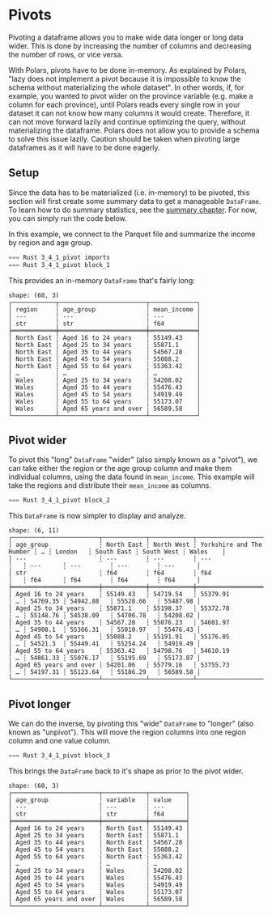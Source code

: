 # Pivots

Pivoting a dataframe allows you to make wide data longer or long data wider. This is done by increasing the number of columns and decreasing the number of rows, or vice versa. 

With Polars, pivots have to be done in-memory. As explained by Polars, "lazy does not implement a pivot because it is impossible to know the schema without materializing the whole dataset". In other words, if, for example, you wanted to pivot wider on the province variable (e.g. make a column for each province), until Polars reads every single row in your dataset it can not know how many columns it would create. Therefore, it can not move forward lazily and continue optimizing the query, without materializing the dataframe. Polars does not allow you to provide a schema to solve this issue lazily. Caution should be taken when pivoting large dataframes as it will have to be done eagerly.

## Setup

Since the data has to be materialized (i.e. in-memory) to be pivoted, this section will first create some summary data to get a manageable `DataFrame`. To learn how to do summary statistics, see the [summary chapter](../4_stats/1_summary.md). For now, you can simply run the code below.

In this example, we connect to the Parquet file and summarize the income by region and age group.

```rust
=== Rust 3_4_1_pivot imports
=== Rust 3_4_1_pivot block_1
```

This provides an in-memory `DataFrame` that's fairly long:


```
shape: (60, 3)
┌────────────┬────────────────────────┬─────────────┐
│ region     ┆ age_group              ┆ mean_income │
│ ---        ┆ ---                    ┆ ---         │
│ str        ┆ str                    ┆ f64         │
╞════════════╪════════════════════════╪═════════════╡
│ North East ┆ Aged 16 to 24 years    ┆ 55149.43    │
│ North East ┆ Aged 25 to 34 years    ┆ 55871.1     │
│ North East ┆ Aged 35 to 44 years    ┆ 54567.28    │
│ North East ┆ Aged 45 to 54 years    ┆ 55088.2     │
│ North East ┆ Aged 55 to 64 years    ┆ 55363.42    │
│ …          ┆ …                      ┆ …           │
│ Wales      ┆ Aged 25 to 34 years    ┆ 54208.02    │
│ Wales      ┆ Aged 35 to 44 years    ┆ 55476.43    │
│ Wales      ┆ Aged 45 to 54 years    ┆ 54919.49    │
│ Wales      ┆ Aged 55 to 64 years    ┆ 55173.07    │
│ Wales      ┆ Aged 65 years and over ┆ 56589.58    │
└────────────┴────────────────────────┴─────────────┘
```

## Pivot wider

To pivot this "long" `DataFrame` "wider" (also simply known as a "pivot"), we can take either the region or the age group column and make them individual columns, using the data found in `mean_income`. This example will take the regions and distribute their `mean_income` as columns.

```rust
=== Rust 3_4_1_pivot block_2
```

This `DataFrame` is now simpler to display and analyze.


```
shape: (6, 11)
┌────────────────────────┬────────────┬────────────┬──────────────────────────┬───┬──────────┬────────────┬────────────┬──────────┐
│ age_group              ┆ North East ┆ North West ┆ Yorkshire and The Humber ┆ … ┆ London   ┆ South East ┆ South West ┆ Wales    │
│ ---                    ┆ ---        ┆ ---        ┆ ---                      ┆   ┆ ---      ┆ ---        ┆ ---        ┆ ---      │
│ str                    ┆ f64        ┆ f64        ┆ f64                      ┆   ┆ f64      ┆ f64        ┆ f64        ┆ f64      │
╞════════════════════════╪════════════╪════════════╪══════════════════════════╪═══╪══════════╪════════════╪════════════╪══════════╡
│ Aged 16 to 24 years    ┆ 55149.43   ┆ 54719.54   ┆ 55379.91                 ┆ … ┆ 54769.35 ┆ 54942.88   ┆ 55528.66   ┆ 55487.98 │
│ Aged 25 to 34 years    ┆ 55871.1    ┆ 55198.37   ┆ 55372.78                 ┆ … ┆ 55148.76 ┆ 54538.09   ┆ 54706.78   ┆ 54208.02 │
│ Aged 35 to 44 years    ┆ 54567.28   ┆ 55076.23   ┆ 54601.97                 ┆ … ┆ 54908.1  ┆ 55366.31   ┆ 55010.97   ┆ 55476.43 │
│ Aged 45 to 54 years    ┆ 55088.2    ┆ 55191.91   ┆ 55176.05                 ┆ … ┆ 54521.3  ┆ 55449.41   ┆ 55254.24   ┆ 54919.49 │
│ Aged 55 to 64 years    ┆ 55363.42   ┆ 54798.76   ┆ 54610.19                 ┆ … ┆ 54861.33 ┆ 55076.17   ┆ 55195.69   ┆ 55173.07 │
│ Aged 65 years and over ┆ 54201.06   ┆ 55779.16   ┆ 53755.73                 ┆ … ┆ 54197.31 ┆ 55123.64   ┆ 55186.29   ┆ 56589.58 │
└────────────────────────┴────────────┴────────────┴──────────────────────────┴───┴──────────┴────────────┴────────────┴──────────┘
```

## Pivot longer

We can do the inverse, by pivoting this "wide" `DataFrame` to "longer" (also known as "unpivot"). This will move the region columns into one region column and one value column. 

```rust
=== Rust 3_4_1_pivot block_3
```

This brings the `DataFrame` back to it's shape as prior to the pivot wider.

```
shape: (60, 3)
┌────────────────────────┬────────────┬──────────┐
│ age_group              ┆ variable   ┆ value    │
│ ---                    ┆ ---        ┆ ---      │
│ str                    ┆ str        ┆ f64      │
╞════════════════════════╪════════════╪══════════╡
│ Aged 16 to 24 years    ┆ North East ┆ 55149.43 │
│ Aged 25 to 34 years    ┆ North East ┆ 55871.1  │
│ Aged 35 to 44 years    ┆ North East ┆ 54567.28 │
│ Aged 45 to 54 years    ┆ North East ┆ 55088.2  │
│ Aged 55 to 64 years    ┆ North East ┆ 55363.42 │
│ …                      ┆ …          ┆ …        │
│ Aged 25 to 34 years    ┆ Wales      ┆ 54208.02 │
│ Aged 35 to 44 years    ┆ Wales      ┆ 55476.43 │
│ Aged 45 to 54 years    ┆ Wales      ┆ 54919.49 │
│ Aged 55 to 64 years    ┆ Wales      ┆ 55173.07 │
│ Aged 65 years and over ┆ Wales      ┆ 56589.58 │
└────────────────────────┴────────────┴──────────┘
```
